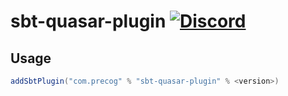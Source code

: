# sbt-quasar-plugin [![Discord](https://img.shields.io/discord/373302030460125185.svg?logo=discord)](https://discord.gg/QNjwCg6)

## Usage

```sbt
addSbtPlugin("com.precog" % "sbt-quasar-plugin" % <version>)
```

